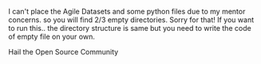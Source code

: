 I can't place the Agile Datasets and some python files due to my mentor concerns. so you will find 2/3 empty directories. Sorry for that!
     If you want to run this.. the directory structure is same but you need to write the code of empty file on your own.

Hail the Open Source Community
